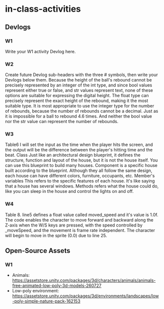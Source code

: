 # in-class-activities
## Devlogs
### W1
Write your W1 activity Devlog here.

### W2
Create future Devlog sub-headers with the three # symbols, then write your Devlogs below them.
Because the height of the ball's rebound cannot be precisely represented by an integer of the int type, and since bool values represent either true or false, and str values represent text, none of these options are suitable for expressing the digital height. The float type can precisely represent the exact height of the rebound, making it the most suitable type. It is most appropriate to use the integer type for the number of rebounds, because the number of rebounds cannot be a decimal. Just as it is impossible for a ball to rebound 4.6 times. And neither the bool value nor the str value can represent the number of rebounds.

### W3
Table6  I will set the input as the time when the player hits the screen, and the output will be the difference between the player's hitting time and the beat.
Class Just like an architectural design blueprint, it defines the structure, function and layout of the house, but it is not the house itself. You can use this blueprint to build many houses. Component is a specific house built according to the blueprint. Although they all follow the same design, each house can have different colors, furniture, occupants, etc. Member's variables This refers to the specific features of each house. It's like saying that a house has several windows. Methods refers what the house could do, like you can sleep in the house and control the lights on and off.

### W4 
Table 8. line5 defines a float value called moved_speed and it's value is 1.0f. The code enables the character to move forward and backward along the Z-axis when the W/S keys are pressed, with the speed controlled by _moveSpeed, and the movement is frame rate independent. The character will begin to move in the sprite (0.0) due to line 25.
## Open-Source Assets
### W1
- Animals: https://assetstore.unity.com/packages/3d/characters/animals/animals-free-animated-low-poly-3d-models-260727 
- Low-poly environment: https://assetstore.unity.com/packages/3d/environments/landscapes/low-poly-simple-nature-pack-162153 
